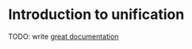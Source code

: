 # Introduction to unification

TODO: write [great documentation](http://jacobian.org/writing/what-to-write/)
